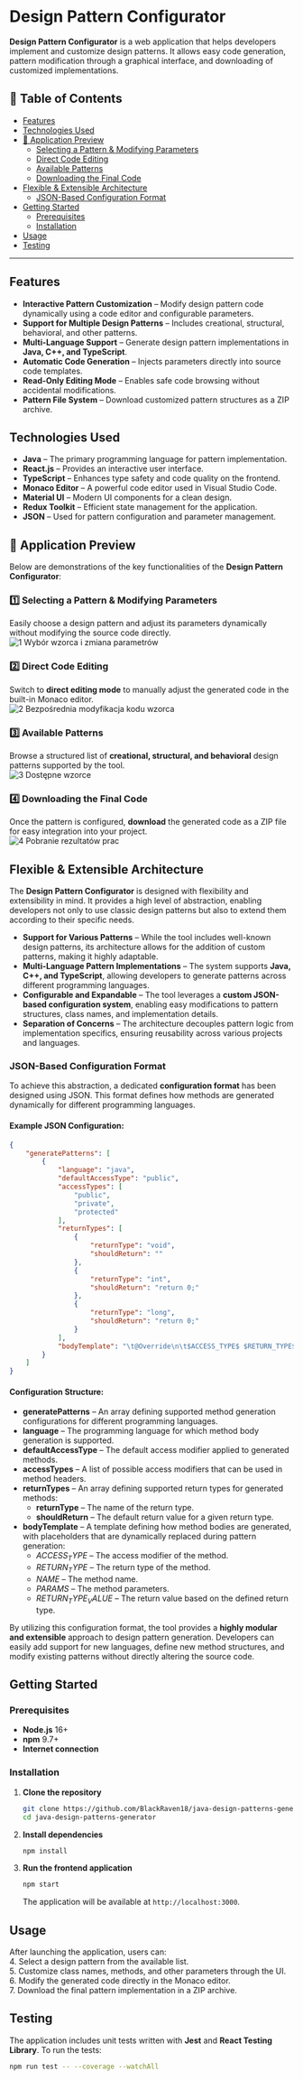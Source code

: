 
# Design Pattern Configurator

**Design Pattern Configurator** is a web application that helps developers implement and customize design patterns. It allows easy code generation, pattern modification through a graphical interface, and downloading of customized implementations.  

## 📑 Table of Contents  

- [Features](#features)  
- [Technologies Used](#technologies-used)  
- [🎥 Application Preview](#-application-preview)  
  - [Selecting a Pattern & Modifying Parameters](#1️⃣-selecting-a-pattern--modifying-parameters)  
  - [Direct Code Editing](#2️⃣-direct-code-editing)  
  - [Available Patterns](#3️⃣-available-patterns)  
  - [Downloading the Final Code](#4️⃣-downloading-the-final-code)  
- [Flexible & Extensible Architecture](#flexible--extensible-architecture)  
  - [JSON-Based Configuration Format](#json-based-configuration-format)  
- [Getting Started](#getting-started)  
  - [Prerequisites](#prerequisites)  
  - [Installation](#installation)  
- [Usage](#usage)  
- [Testing](#testing)  

---

## Features  

- **Interactive Pattern Customization** – Modify design pattern code dynamically using a code editor and configurable parameters.  
- **Support for Multiple Design Patterns** – Includes creational, structural, behavioral, and other patterns.  
- **Multi-Language Support** – Generate design pattern implementations in **Java, C++, and TypeScript**.  
- **Automatic Code Generation** – Injects parameters directly into source code templates.  
- **Read-Only Editing Mode** – Enables safe code browsing without accidental modifications.  
- **Pattern File System** – Download customized pattern structures as a ZIP archive.  

## Technologies Used  

- **Java** – The primary programming language for pattern implementation.  
- **React.js** – Provides an interactive user interface.  
- **TypeScript** – Enhances type safety and code quality on the frontend.  
- **Monaco Editor** – A powerful code editor used in Visual Studio Code.  
- **Material UI** – Modern UI components for a clean design.  
- **Redux Toolkit** – Efficient state management for the application.  
- **JSON** – Used for pattern configuration and parameter management.  

## 🎥 Application Preview  

Below are demonstrations of the key functionalities of the **Design Pattern Configurator**:  

### 1️⃣ Selecting a Pattern & Modifying Parameters  
Easily choose a design pattern and adjust its parameters dynamically without modifying the source code directly.  
![1  Wybór wzorca i zmiana parametrów](https://github.com/user-attachments/assets/47ace4a7-978c-41f6-a4b0-dbdc912b2d9f)  

### 2️⃣ Direct Code Editing  
Switch to **direct editing mode** to manually adjust the generated code in the built-in Monaco editor.  
![2  Bezpośrednia modyfikacja kodu wzorca](https://github.com/user-attachments/assets/f1c54392-6dab-4b85-8fc5-f3e8d4ecc0ab)  

### 3️⃣ Available Patterns  
Browse a structured list of **creational, structural, and behavioral** design patterns supported by the tool.  
![3  Dostępne wzorce](https://github.com/user-attachments/assets/7bd4c94f-e729-4f92-b4ff-97537ffa20cf)  

### 4️⃣ Downloading the Final Code  
Once the pattern is configured, **download** the generated code as a ZIP file for easy integration into your project.  
![4  Pobranie rezultatów prac](https://github.com/user-attachments/assets/efe68d14-2ad8-4f98-aa8a-304bcdc98491)  

## Flexible & Extensible Architecture  

The **Design Pattern Configurator** is designed with flexibility and extensibility in mind. It provides a high level of abstraction, enabling developers not only to use classic design patterns but also to extend them according to their specific needs.  

- **Support for Various Patterns** – While the tool includes well-known design patterns, its architecture allows for the addition of custom patterns, making it highly adaptable.  
- **Multi-Language Pattern Implementations** – The system supports **Java, C++, and TypeScript**, allowing developers to generate patterns across different programming languages.  
- **Configurable and Expandable** – The tool leverages a **custom JSON-based configuration system**, enabling easy modifications to pattern structures, class names, and implementation details.  
- **Separation of Concerns** – The architecture decouples pattern logic from implementation specifics, ensuring reusability across various projects and languages.  

### JSON-Based Configuration Format  

To achieve this abstraction, a dedicated **configuration format** has been designed using JSON. This format defines how methods are generated dynamically for different programming languages.  

#### Example JSON Configuration:  
```json
{
    "generatePatterns": [
        {
            "language": "java",
            "defaultAccessType": "public",
            "accessTypes": [
                "public",
                "private",
                "protected"
            ],
            "returnTypes": [
                {
                    "returnType": "void",
                    "shouldReturn": ""
                },
                {
                    "returnType": "int",
                    "shouldReturn": "return 0;"
                },
                {
                    "returnType": "long",
                    "shouldReturn": "return 0;"
                }
            ],
            "bodyTemplate": "\t@Override\n\t$ACCESS_TYPE$ $RETURN_TYPE$ $NAME$($PARAMS$){\n\t\t$RETURN_TYPE_VALUE$\n\t}"
        }
    ]
}
```  

#### Configuration Structure:  

- **generatePatterns** – An array defining supported method generation configurations for different programming languages.  
- **language** – The programming language for which method body generation is supported.  
- **defaultAccessType** – The default access modifier applied to generated methods.  
- **accessTypes** – A list of possible access modifiers that can be used in method headers.  
- **returnTypes** – An array defining supported return types for generated methods:  
  - **returnType** – The name of the return type.  
  - **shouldReturn** – The default return value for a given return type.  
- **bodyTemplate** – A template defining how method bodies are generated, with placeholders that are dynamically replaced during pattern generation:  
  - *$ACCESS_TYPE$* – The access modifier of the method.  
  - *$RETURN_TYPE$* – The return type of the method.  
  - *$NAME$* – The method name.  
  - *$PARAMS$* – The method parameters.  
  - *$RETURN_TYPE_VALUE$* – The return value based on the defined return type.  

By utilizing this configuration format, the tool provides a **highly modular and extensible** approach to design pattern generation. Developers can easily add support for new languages, define new method structures, and modify existing patterns without directly altering the source code.  

## Getting Started  

### Prerequisites  

- **Node.js** 16+  
- **npm** 9.7+  
- **Internet connection**  

### Installation  

1. **Clone the repository**  
   ```bash
   git clone https://github.com/BlackRaven18/java-design-patterns-generator.git  
   cd java-design-patterns-generator  
   ```  

2. **Install dependencies**  
   ```bash
   npm install  
   ```  

3. **Run the frontend application**  
   ```bash
   npm start  
   ```  
   The application will be available at `http://localhost:3000`.  

## Usage  

After launching the application, users can:  
4. Select a design pattern from the available list.  
5. Customize class names, methods, and other parameters through the UI.  
6. Modify the generated code directly in the Monaco editor.  
7. Download the final pattern implementation in a ZIP archive.  

## Testing  

The application includes unit tests written with **Jest** and **React Testing Library**. To run the tests:  
```bash
npm run test -- --coverage --watchAll  
```
